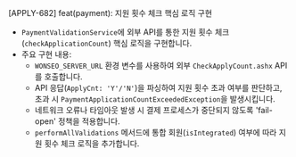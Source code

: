 [APPLY-682] feat(payment): 지원 횟수 체크 핵심 로직 구현

- `PaymentValidationService`에 외부 API를 통한 지원 횟수 체크(`checkApplicationCount`) 핵심 로직을 구현합니다.
- 주요 구현 내용:
  - `WONSEO_SERVER_URL` 환경 변수를 사용하여 외부 `CheckApplyCount.ashx` API를 호출합니다.
  - API 응답(`ApplyCnt: 'Y'/'N'`)을 파싱하여 지원 횟수 초과 여부를 판단하고, 초과 시 `PaymentApplicationCountExceededException`을 발생시킵니다.
  - 네트워크 오류나 타임아웃 발생 시 결제 프로세스가 중단되지 않도록 'fail-open' 정책을 적용합니다.
  - `performAllValidations` 메서드에 통합 회원(`isIntegrated`) 여부에 따라 지원 횟수 체크 로직을 추가합니다.
